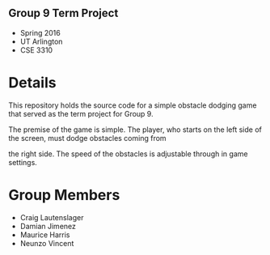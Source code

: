 ## Group 9 Term Project
 - Spring 2016
 - UT Arlington
 - CSE 3310

# Details
This repository holds the source code for a simple obstacle dodging game that served as the term project for Group 9.

The premise of the game is simple. The player, who starts on the left side of the screen, must dodge obstacles coming from 

the right side. The speed of the obstacles is adjustable through in game settings.

# Group Members
 - Craig Lautenslager
 - Damian Jimenez
 - Maurice Harris
 - Neunzo Vincent